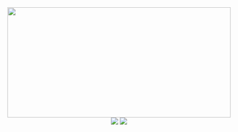 <div align="center">
  <img width="100%" height="250" src="https://user-images.githubusercontent.com/74038190/225813708-98b745f2-7d22-48cf-9150-083f1b00d6c9.gif"  />
  <img src="https://readme-typing-svg.herokuapp.com?color=blue&lines=Привет,+Я+Владимир">
  <img src="https://readme-typing-svg.herokuapp.com?color=blue&lines=FRONTEND+Разработчик">
</div>

